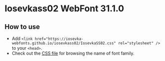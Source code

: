 # Iosevkass02 WebFont 31.1.0

## How to use

- Add `<link href="https://iosevka-webfonts.github.io/iosevkass02/IosevkaSS02.css" rel="stylesheet" />` to your `<head>`.
- Check out the [CSS file](./IosevkaSS02.css) for browsing the name of font family.
